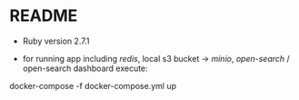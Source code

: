 # README

* Ruby version 2.7.1

* for running app including  _redis_, local s3 bucket -> _minio_, _open-search_ / open-search dashboard execute:

docker-compose -f docker-compose.yml up
